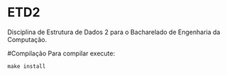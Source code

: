 # ETD2
Disciplina de Estrutura de Dados 2 para o Bacharelado de Engenharia da Computação.

#Compilação
Para compilar execute:
```shell
make install
```
